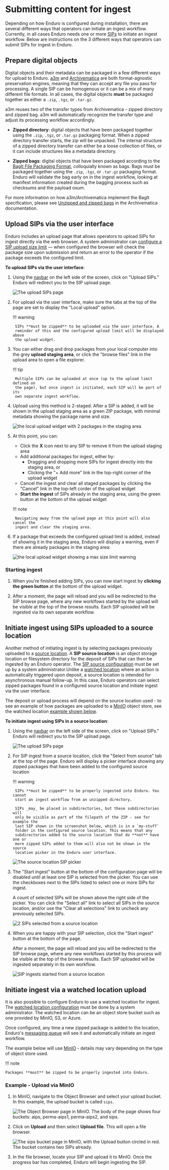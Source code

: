 # Submitting content for ingest

Depending on how Enduro is configured during installation, there are several
different ways that operators can initiate an ingest workflow. Currently, in all
cases Enduro needs one or more
[SIPs](../glossary.md#submission-information-package-sip) to initiate an ingest
workflow. Below are instructions on the 3 different ways that operators can
submit SIPs for ingest in Enduro.

## Prepare digital objects

Digital objects and their metadata can be packaged in a few different ways for
upload to Enduro. [a3m][a3m] and [Archivematica][Archivematica] are both
format-agnostic preservation engines, meaning that they can accept any file you
pass for processing. A single SIP can be homogenous or it can be a mix of many
different file formats. In all cases, the digital objects **must** be packaged
together as either a `.zip`, `.tgz`, or `.tar.gz`.

a3m reuses two of the transfer types from Archivematica - zipped directory and
zipped bag. a3m will automatically recognize the transfer type and adjust its
processing workflow accordingly.

* **Zipped directory**: digital objects that have been packaged together using
  the `.zip`, `.tgz`, or `.tar.gz` packaging format. When a zipped directory
  transfer starts, the zip will be unpacked. The internal structure of a zipped
  directory transfer can either be a loose collection of files, or it can
  include structures like a metadata directory.

* **Zipped bags**: digital objects that have been packaged according to the
  [BagIt File Packaging Format][BagIt], colloquially known as bags. Bags must be
  packaged together using the `.zip`, `.tgz`, or `.tar.gz` packaging format.
  Enduro will validate the bag early on in the ingest workflow, looking at
  manifest information created during the bagging process such as checksums and
  the payload oxum.

For more information on how a3m/Archivematica implement the BagIt specification,
please see [Unzipped and zipped bags][Unzipped and zipped bags]
in the Archivematica documentation.

## Upload SIPs via the user interface

Enduro includes an upload page that allows operators to upload SIPs for ingest
directly via the web browser. A system administrator can
[configure a SIP upload size limit] — when configured the browser will check
the package size upon submission and return an error to the operator if the
package exceeds the configured limit.

**To upload SIPs via the user interface**:

1. Using the [navbar](../overview.md#navigation) on the left side of the screen,
   click on "Upload SIPs." Enduro will redirect you to the SIP upload  page.

    ![The upload SIPs page](../screenshots/local-upload.png)

2. For upload via the user interface, make sure the tabs at the top of the page
   are set to display the "Local upload" option.

    !!! warning

        SIPs **must be zipped** to be uploaded via the user interface. A
        reminder of this and the configured upload limit will be displayed above
        the upload widget.

3. You can either drag and drop packages from your local computer into the grey
   **upload staging area**, or click the "browse files" link in the upload area
   to open a file explorer.

    !!! tip

        Multiple SIPs can be uploaded at once (up to the upload limit defined on
        the page), but once ingest is initiated, each SIP will be part of its
        own separate ingest workflow.

4. Upload using this method is 2-staged. After a SIP is added, it will be shown
   in the upload staging area as a green ZIP package, with minimal metadata
   showing the package name and size.

    ![the local upload widget with 2 packages in the staging area](../screenshots/local-upload-staging.png)

5. At this point, you can:

    * Click the **X** icon next to any SIP to remove it from the upload staging
      area
    * Add additional packages for ingest, either by:
        * Dragging and dropping more SIPs for ingest directly into the staging
          area, or
        * Clicking the "+ Add more" link in the top-right corner of the upload
          widget
    * Cancel the ingest and clear all staged packages by clicking the "Cancel"
      link in the top-left corder of the upload widget
    * **Start the ingest** of SIPs already in the staging area, using the green
      button at the bottom of the upload widget

    !!! note

        Navigating away from the upload page at this point will also cancel the
        ingest and clear the staging area.

6. If a package that exceeds the configured upload limit is added, instead of
   showing it in the staging area, Enduro will display a warning, even if there
   are already packages in the staging area:

    ![the local upload widget showing a max size limit warning](../screenshots/local-upload-size-limit.png)

### Starting ingest

1. When you're finished adding SIPs, you can now start ingest by **clicking the
   green button** at the bottom of the upload widget.

2. After a moment, the page will reload and you will be redirected to the SIP
   browse page, where any new worklfows started by the upload  will be visible
   at the top of the browse results. Each SIP uploaded will be ingested via its
   own separate workflow.

## Initiate ingest using SIPs uploaded to a source location

Another method of initiating ingest is by selecting packages previously uploaded
to a [source location]. A **SIP source location** is an object storage location
or filesystem directory for the deposit of SIPs that can then be ingested by an
Enduro operator. The [SIP source configuration] must be set up by a system
administrator.Unlike a [watched location] where an action is automatically
triggered upon deposit, a source location is intended for asynchronous manual
follow-up. In this case, Enduro operators can select zipped packages found in a
configured source location and initiate ingest via the user interface.

The deposit or upload process will depend on the source location used - to see
an example of how packages are uploaded to a [MinIO] object store, see the
watched location [example shown below](#example---upload-via-minio).

**To initiate ingest using SIPs in a source location**:

1. Using the [navbar](../overview.md#navigation) on the left side of the screen,
   click on "Upload SIPs." Enduro will redirect you to the SIP upload  page.

    ![The upload SIPs page](../screenshots/local-upload.png)

2. For SIP ingest from a source location, click the "Select from source" tab at
   the top of the page. Enduro will display a picker interface showing any
   zipped packages that have been added to the configured source location

    !!! warning

        SIPs **must be zipped** to be properly ingested into Enduro. You cannot
        start an ingest workflow from an unzipped directory.

        SIPs _may_ be placed in subdirectories, but these subdirectories will
        only be visible as part of the filepath of the ZIP - see for example the
        last SIP shown in the screenshot below, which is in a `my-stuff`
        folder in the configured source location. This means that any
        subdirectories added to the source location that do **not** have one or
        more zipped SIPs added to them will also not be shown in the source
        location picker in the Enduro user interface.

    ![The source location SIP picker](../screenshots/sip-source-upload-selection.png)

3. The "Start ingest" button at the bottom of the configuration page will be
   disabled until at least one SIP is selected from the picker. You can use the
   checkboxes next to the SIPs listed to select one or more SIPs for ingest.

    A count of selected SIPs will be shown above the right side of the picker.
    You can click the "Select all" link to select all SIPs in the source
    location, and/or use the "Clear all selections" link to uncheck any
    previously selected SIPs.

    ![2 SIPs selected from a source location](../screenshots/sip-source-start-upload.png)

4. When you are happy with your SIP selection, click the "Start ingest" button
   at the bottom of the page.

    After a moment, the page will reload and you will be redirected to the SIP
    browse page, where any new worklfows started by this process  will be
    visible at the top of the browse results. Each SIP uploaded will be ingested
    separately in its own workflow.

    ![SIP ingests started from a source location](../screenshots/sip-source-upload-started.png)

## Initiate ingest via a watched location upload

It is also possible to configure Enduro to use a watched location for ingest.
The [watched location configuration] must be done by a system administrator. The
watched location can be an object store bucket such as one provided by MinIO,
S3, or Azure.

Once configured, any time a new zipped package is added to the location,
Enduro's [messaging queue][mq] will see it and automatically initiate an ingest
workflow.

The example below will use [MinIO][MinIO] - details may vary depending on the
type of object store used.

!!! note

    Packages **must** be zipped to be properly ingested into Enduro.

### Example - Upload via MinIO

1. In MinIO, navigate to the Object Browser and select your upload bucket. In
   this example, the upload bucket is called `sips`.

    ![The Object Browser page in MinIO. The body of the page shows four buckets:
    aips, perma-aips1, perma-aips2, and sips.](../screenshots/minio-buckets.jpeg)

2. Click on **Upload** and then select **Upload file**. This will open a file
   browser.

    ![The sips bucket page in MinIO, with the Upload button circled in red. The
    bucket contains two SIPs already.](../screenshots/minio-upload.jpeg)

3. In the file browser, locate your SIP and upload it to MinIO.
   Once the progress bar has completed, Enduro will begin ingesting the SIP.

[a3m]: https://github.com/artefactual-labs/a3m
[Archivematica]: https://archivematica.org
[BagIt]: https://tools.ietf.org/html/rfc8493
[SIP source configuration]: ../../admin-manual/configuration.md#sip-source-location-configuration
[watched location configuration]: ../../admin-manual/configuration.md#watched-location-configuration
[MinIO]: https://min.io/
[mq]: ../components.md#messaging-queue
[source location]: ../glossary.md#source-location
[Unzipped and zipped bags]: https://www.archivematica.org/docs/latest/user-manual/transfer/bags/#bags
[configure a SIP upload size limit]: ../../admin-manual/configuration.md#user-interface-sip-upload-filesize-limit
[watched location]: ../glossary.md#watched-location
